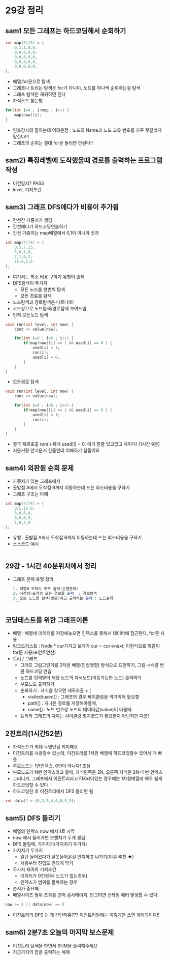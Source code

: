 # 29강 정리

## sam1 모든 그래프는 하드코딩해서 순회하기

```cpp
int map[5][5] = {
    0,1,1,0,0,
    0,0,0,0,0,
    0,0,0,0,0,
    0,0,0,0,0,
    0,0,0,0,0,
};
```

- 배열:for문으로 탐색
- 그래프나 트리는 탐색은 for가 아니야, 노드를 하나씩 순회하는걸 탐색
- 그래프 탐색은 재귀하면 된다
- 자식노드 찾는법 

```cpp
for(int i=0 ; i<map ; i++) {
    map[now][i];
}
```

- 인호강사의 말하는데 어려운점 : 노드의 Name과 노드 고유 번호를 자꾸 햇갈리게 말한다!!!
- 그래프의 순회는 절대 for문 돌리면 안된다!!

## sam2) 특정레벨에 도착했을때 경로를 출력하는 프로그램 작성

- 이건알지? PASS
- level, 기저조건

## sam3) 그래프 DFS에다가 비용이 추가됨

- 간선간 가중치가 생김
- 간선에다가 하드코딩연습하기
- 간선 가중치는 map배열에서 0,1이 아니라 숫자

```cpp
int map[4][4] = {
    0,5,7,15,
    5,0,1,6,
    7,1,0,2,
    15,6,2,0
};
```

- 여기서는 최소 비용 구하기 유형이 출제
- DFS탐색이 두가지
  - 모든 노드를 한번씩 탐색
  - 모든 경로를 탐색
- 노드탐색과 경로탐색은 다르다!!!!
- 코드상으로 노드탐색/경로탐색 보여드림
- 먼저 모든노드 탐색

```cpp
void run(int level, int now) {
    cout << value[now];

    for(int i=0 ; i<6 ; i++) {
        if(map[now][i] == 1 && used[i] == 0 ) {
            used[i] = 1;
            run(i);
            used[i] = 0;
        }
    }
}
```

- 모든경로 탐색

```cpp
void run(int level, int now) {
    cout << value[now];

    for(int i=0 ; i<6 ; i++) {
        if(map[now][i] == 1 && used[i] == 0 ) {
            used[i] = 1;
            run(i);
        }
    }
}
```

- 결국 재귀호출 run(i) 뒤에 used[i] = 0; 이거 한줄 있고없고 차이다! (1시간 9분)
- 지운거랑 안지운거 한줄인데 이해하기 힘들어요

## sam4) 외판원 순회 문제

- 가중치가 있는 그래프에서
- 출발점 A에서 도착점 B까지 이동하는데 드는 최소비용을 구하기
- 그래프 구조는 아래

```cpp
int map[4][4] = {
    0,5,15,0,
    3,0,0,4,
    0,0,0,9,
    1,0,7,0
};
```

- 유형 : 출발점 A에서 도착점 B까지 이동하는데 드는 최소비용을 구하기
- 소스코드 예시

```cpp

```

## 29강 - 1시간 40분위치에서 정리

- 그래프 문제 유형 정리

    ````s
    1. 레벨N 도착시 모두 출력(순열문제)
    2. 시작점>도착점 모든 경로를 출력  : 경로탐색
    3. 모든 노드를 탐색(방문)하고 출력하는 문제 : 노드순회
    ```

## 코딩테스트를 위한 그래프이론

- 배열 : 배열에 데이터를 저장해놓으면 인덱스를 통해서 데이터에 접근한다, for문 사용
- 링크드리스트 : Node * cur가지고 보다가 cur = cur->next; 이런식으로 똑같이 for문 사용(포인트연산)
- 트리 / 그래프
  - 그래프 그림그린거를 2차원 배열(인접행렬) 방식으로 표현하기, 그림->배열 변환 하드코딩 연습
  - 노드를 입력받아 해당 노드의 자식노드(이동가능한 노드) 출력하기
  - 부모노드 출력하기
  - 순회하기 : 자식을 찾으면 재귀호출 + (
    - visited/used[] : 그래프의 경우 싸이클링을 막기위해 필요함
    - path[] : 지나온 경로를 저장해야할때, 
    - name[] : 노드 번호랑 노드의 데이터값(value)이 다를때
  - 트리와 그래프의 차이는 사이클링 방지코드가 필요한지 아닌지만 다름!


## 2진트리(1시간52분)

- 자식노드가 최대 두명인걸 의미해요
- 이진트리를 사용할수 있는데, 이진트리를 1차원 배열에 하드코딩할수 있어서 개 빠름
- 루트노드는 1번인덱스, 0번이 아니다! 조심
- 부모노드가 N번 인덱스라고 할때, 자식왼쪽은 2N, 오른쪽 자식은 2N+1 번 인덱스
- 그러니까, 그래프에서 이진트리라고 FIX되어있는 경우에는 1차원배열에 매우 쉽게 하드코딩할 수 있다
- 하드코딩한 후 이진트리에서 DFS 돌리면 됨

```cpp
int data[] = {0,3,5,4,0,0,9,3};
```

## sam5) DFS 돌리기

- 배열의 인덱스 now 에서 1로 시작
- now 에서 들어가면 브랜치가 두개 생김
- DFS 돌릴때, 가지치기(가지치기 두가지)
- 가지치기 두가지
  - 일단 들어왔다가 잘못들어온걸 인지하고 나가기(이걸 추천 ★)
  - 처음부터 진입도 안되게 막기
- 두가지 재귀의 기저조건
  - 데이터가 0인경우( 노드가 없는경우)
  - 인덱스가 범위를 돌파하는 경우
- 순서가 중요해
- 배열사이즈 범위 초과를 먼저 검사해야지, 안그러면 런타임 에러 발생할 수 있다.

```cpp
now >= 8 || data[now] == 0
```

- 이진트리의 DFS 는 개 간단하쥬??? 이진트리일떄는 이렇게만 쓰면 게이득이다!!

## sam6) 2분7초 오늘의 마지막 보스문제

- 이진트리 탐색을 하면서 SUM을 출력해주세요
- 지금까지의 합을 출력하는 예제